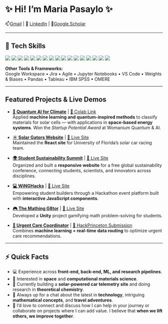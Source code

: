 # ✨ Hi! I’m Maria Pasaylo ✨

📫[Gmail](mnapasaylo+github@gmail.com) | 🔗 [LinkedIn](https://linkedin.com/in/maria-pasaylo) | 📝[Google Scholar](https://scholar.google.com/citations?hl=en&user=-hOtu6EAAAAJ&view_op=list_works)

---

## 🔧 Tech Skills
<p>
  <!-- Languages -->
  <img src="https://img.shields.io/badge/Python-3776AB?style=for-the-badge&logo=python&logoColor=white" />
  <img src="https://img.shields.io/badge/C++-00599C?style=for-the-badge&logo=cplusplus&logoColor=white" />
  <img src="https://img.shields.io/badge/C%23-239120?style=for-the-badge&logo=c-sharp&logoColor=white" />
  <img src="https://img.shields.io/badge/Java-007396?style=for-the-badge&logo=openjdk&logoColor=white" />
  <img src="https://img.shields.io/badge/R-276DC3?style=for-the-badge&logo=r&logoColor=white" />
  <img src="https://img.shields.io/badge/SQL-4479A1?style=for-the-badge&logo=postgresql&logoColor=white" />
  <img src="https://img.shields.io/badge/JavaScript-F7DF1E?style=for-the-badge&logo=javascript&logoColor=black" />
  <img src="https://img.shields.io/badge/HTML5-E34F26?style=for-the-badge&logo=html5&logoColor=white" />
  <img src="https://img.shields.io/badge/CSS3-1572B6?style=for-the-badge&logo=css3&logoColor=white" />
  <!-- Frameworks -->
  <img src="https://img.shields.io/badge/React-20232A?style=for-the-badge&logo=react&logoColor=61DAFB" />
  <img src="https://img.shields.io/badge/PyTorch-EE4C2C?style=for-the-badge&logo=pytorch&logoColor=white" />
  <!-- Tools -->
  <img src="https://img.shields.io/badge/Git-F05032?style=for-the-badge&logo=git&logoColor=white" />
  <img src="https://img.shields.io/badge/GitHub-181717?style=for-the-badge&logo=github&logoColor=white" />
  <img src="https://img.shields.io/badge/Linux-FCC624?style=for-the-badge&logo=linux&logoColor=black" />
  <img src="https://img.shields.io/badge/Google_Cloud-4285F4?style=for-the-badge&logo=googlecloud&logoColor=white" />
  <img src="https://img.shields.io/badge/Figma-F24E1E?style=for-the-badge&logo=figma&logoColor=white" />
  <img src="https://img.shields.io/badge/Unity-000000?style=for-the-badge&logo=unity&logoColor=white" />
</p>

**Other Tools & Frameworks:**  
Google Workspace • Jira • Agile • Jupyter Notebooks • VS Code • Weights & Biases • Pandas • Tableau • IBM SPSS • OMERE  

---

## Featured Projects & Live Demos

- **[🔬 Quantum AI for Climate](https://github.com/mariapasaylo/quantum-ai-for-climate)** | [🔗 Colab Link](https://colab.research.google.com/drive/1mSladZBswjXVaJz-yGJzyTS3AdmbjAKj?usp=sharing)   
  Applied **machine learning and quantum-inspired methods** to classify materials for solar cells — with applications in **space-based energy systems**. Won the *Startup Potential Award* at Womanium Quantum & AI.   

- **[☀️ Solar Gators Website](https://github.com/Solar-Gators/Advertisement-Website)** | [🔗 Live Site](https://ufsolargators.org/)  
  Maintained the **React site** for University of Florida’s solar car racing team.

- **[🌍 Student Sustainability Summit](https://github.com/studentsustainabilitysummit/studentsustainabilitysummit.github.io)** | [🔗 Live Site](https://www.studentsustainabilitysummit.org/)  
  Organized and built a **responsive website** for a free global sustainability conference, connecting students, scientists, and innovators across disciplines.

- **[💻 WiNGHacks](https://github.com/WiNGHacks/WiNGHacks-Website)** | [🔗 Live Site](https://www.winghacks.com/)   
  Empowering student builders through a Hackathon event platform built with **interactive JavaScript components**.

- **[🎮 The Mathing G8tor](https://github.com/mariapasaylo/the-mathing-g8tor)** | [🔗 Live Site](https://play.unity.com/en/games/a979b6d9-a64e-44d6-88b9-890679851abf/the-mathing-g8tor)  
  Developed a **Unity** project gamifying math problem-solving for students.  

- **[🏥 Urgent Care Coordinator](https://github.com/poetryofcode/HackPrinceton)** | [🔗 HackPrinceton Submission](https://dorahacks.io/buidl/19374)  
  Combines **machine learning + real-time data routing** to optimize urgent care recommendations.  

---

## ⚡ Quick Facts
- 💻 Experience across **front-end, back-end, ML, and research pipelines**.  
- 🚀 Interested in **space** and **computational materials science**.  
- 🌱 Currently building a **solar-powered car telemetry site** and doing research in **theoretical chemistry**.  
- 💬 Always up for a chat about the latest in **technology**, intriguing **mathematical concepts**, and **travel adventures**.  
- 🤝 I’d love to connect and discuss how I can help in your journey or collaborate on projects where I can add value. I believe that **when we lift others, we improve together**.  

<!---
MariaNicosAlain/MariaNicosAlain is a ✨ special ✨ repository because its `README.md` (this file) appears on your GitHub profile.
You can click the Preview link to take a look at your changes.
--->
